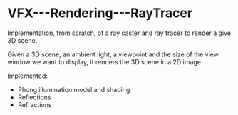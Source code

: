 # VFX---Rendering---RayTracer

Implementation, from scratch, of a ray caster and ray tracer to render a give 3D scene. 

Given a 3D scene, an ambient light, a viewpoint and the size of the view window we want to
display, it renders the 3D scene in a 2D image.  

Implemented:
* Phong illumination model and shading 
* Reflections 
* Refractions



